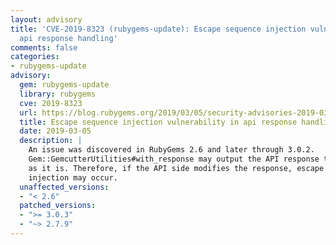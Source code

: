 ```yaml
---
layout: advisory
title: 'CVE-2019-8323 (rubygems-update): Escape sequence injection vulnerability in
  api response handling'
comments: false
categories:
- rubygems-update
advisory:
  gem: rubygems-update
  library: rubygems
  cve: 2019-8323
  url: https://blog.rubygems.org/2019/03/05/security-advisories-2019-03.html
  title: Escape sequence injection vulnerability in api response handling
  date: 2019-03-05
  description: |
    An issue was discovered in RubyGems 2.6 and later through 3.0.2.
    Gem::GemcutterUtilities#with_response may output the API response to stdout
    as it is. Therefore, if the API side modifies the response, escape sequence
    injection may occur.
  unaffected_versions:
  - "< 2.6"
  patched_versions:
  - ">= 3.0.3"
  - "~> 2.7.9"
---
```

